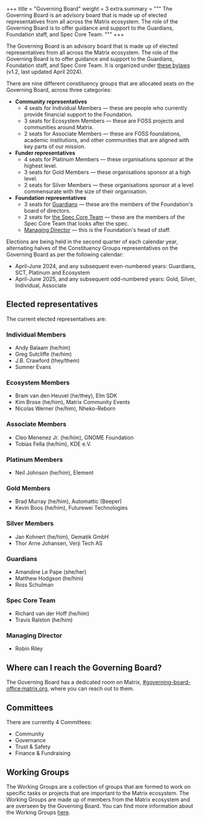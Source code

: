 +++
title = "Governing Board"
weight = 3
extra.summary = """
The Governing Board is an advisory board that is made up of elected representatives from all across the Matrix ecosystem. The role of the Governing Board is to offer guidance and support to the Guardians, Foundation staff, and Spec Core Team.
"""
+++

The Governing Board is an advisory board that is made up of elected representatives from all across the Matrix ecosystem. The role of the Governing Board is to offer guidance and support to the Guardians, Foundation staff, and Spec Core Team. It is organized under [these bylaws](/media/2024-04-governing-board-terms-of-reference.pdf) (v1.2, last updated April 2024).

There are nine different constituency groups that are allocated seats on the Governing Board, across three categories:

* **Community representatives**
  * 4 seats for Individual Members — these are people who currently provide financial support to the Foundation.
  * 3 seats for Ecosystem Members — these are FOSS projects and communities around Matrix.
  * 2 seats for Associate Members — these are FOSS foundations, academic institutions, and other communities that are aligned with key parts of our mission.
* **Funder representatives**
  * 4 seats for Platinum Members — these organisations sponsor at the highest level.
  * 3 seats for Gold Members — these organisations sponsor at a high level.
  * 2 seats for Silver Members — these organisations sponsor at a level commensurate with the size of their organisation.
* **Foundation representatives**
  * 3 seats for [Guardians](/foundation/about#the-guardians) — these are the members of the Foundation's board of directors.
  * 2 seats for [the Spec Core Team](/foundation/about#the-spec-core-team) — these are the members of the Spec Core Team that looks after the spec.
  * [Managing Director](/foundation/about#managing-director) — this is the Foundation's head of staff.

Elections are being held in the second quarter of each calendar year, alternating halves of the Constituency Groups representatives on the Governing Board as per the following calendar:

* April-June 2024, and any subsequent even-numbered years: Guardians, SCT, Platinum and Ecosystem
* April-June 2025, and any subsequent odd-numbered years: Gold, Silver, Individual, Associate

## Elected representatives

The current elected representatives are:

<div class="two-column">
<div>

### Individual Members

* Andy Balaam (he/him)
* Greg Sutcliffe (he/him)
* J.B. Crawford (they/them)
* Sumner Evans

</div>
<div>

### Ecosystem Members

* Bram van den Heuvel (he/they), Elm SDK
* Kim Brose (he/him), Matrix Community Events
* Nicolas Werner (he/him), Nheko-Reborn

</div>
<div>

### Associate Members

* Cleo Menenez Jr. (he/him), GNOME Foundation
* Tobias Fella (he/him), KDE e.V.

</div>
<div>

### Platinum Members

* Neil Johnson (he/him), Element

</div>
<div>

### Gold Members

* Brad Murray (he/him), Automattic (Beeper)
* Kevin Boos (he/him), Futurewei Technologies

</div>
<div>

### Silver Members

* Jan Kohnert (he/him), Gematik GmbH
* Thor Arne Johansen, Verji Tech AS

</div>
<div>

### Guardians

* Amandine Le Pape (she/her)
* Matthew Hodgson (he/him)
* Ross Schulman

</div>
<div>

### Spec Core Team

* Richard van der Hoff (he/him)
* Travis Ralston (he/him)

</div>
<div>

### Managing Director

* Robin Riley

</div>

</div>

## Where can I reach the Governing Board?

The Governing Board has a dedicated room on Matrix, [#governing-board-office:matrix.org](https://matrix.to/#/#governing-board-office:matrix.org), where you can reach out to them.

## Committees

There are currently 4 Committees:

* Community
* Governance
* Trust & Safety
* Finance & Fundraising

## Working Groups

The Working Groups are a collection of groups that are formed to work on specific tasks or projects that are important to the Matrix ecosystem. The Working Groups are made up of members from the Matrix ecosystem and are overseen by the Governing Board. You can find more information about the Working Groups [here](/foundation/working-groups).
